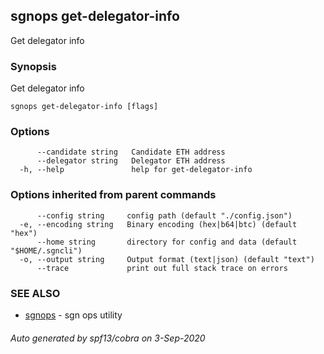 ## sgnops get-delegator-info

Get delegator info

### Synopsis

Get delegator info

```
sgnops get-delegator-info [flags]
```

### Options

```
      --candidate string   Candidate ETH address
      --delegator string   Delegator ETH address
  -h, --help               help for get-delegator-info
```

### Options inherited from parent commands

```
      --config string     config path (default "./config.json")
  -e, --encoding string   Binary encoding (hex|b64|btc) (default "hex")
      --home string       directory for config and data (default "$HOME/.sgncli")
  -o, --output string     Output format (text|json) (default "text")
      --trace             print out full stack trace on errors
```

### SEE ALSO

* [sgnops](sgnops.md)	 - sgn ops utility

###### Auto generated by spf13/cobra on 3-Sep-2020
